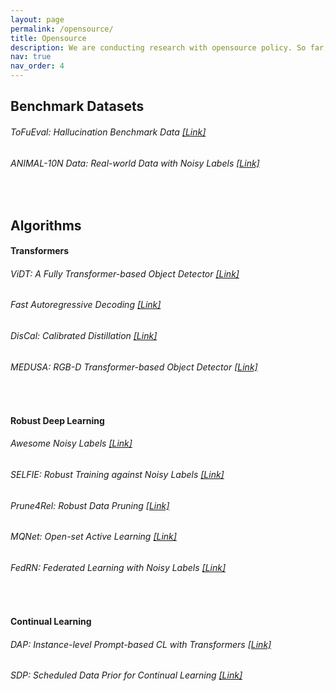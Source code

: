 ```yaml
---
layout: page
permalink: /opensource/
title: Opensource
description: We are conducting research with opensource policy. So far, we have engaged many opensource projects for datasets and algorithms. See the details below.
nav: true
nav_order: 4
---
```

## Benchmark Datasets

###### ToFuEval: Hallucination Benchmark Data [[Link]](https://github.com/amazon-science/tofueval)

###### ANIMAL-10N Data: Real-world Data with Noisy Labels [[Link]](https://dm.kaist.ac.kr/datasets/animal-10n/)
<br>

## Algorithms

#### Transformers

###### ViDT: A Fully Transformer-based Object Detector [[Link]](https://github.com/naver-ai/vidt)

###### Fast Autoregressive Decoding [[Link]](https://github.com/raymin0223/fast_robust_early_exit)

###### DisCal: Calibrated Distillation  [[Link]](https://github.com/amazon-science/discal)

###### MEDUSA: RGB-D Transformer-based Object Detector [[Link]](https://github.com/songhwanjun/MEDUSA)
<br>

#### Robust Deep Learning

###### Awesome Noisy Labels [[Link]](https://github.com/songhwanjun/Awesome-Noisy-Labels)

###### SELFIE: Robust Training against Noisy Labels [[Link]](https://github.com/kaist-dmlab/SELFIE)

###### Prune4Rel: Robust Data Pruning [[Link]](https://github.com/kaist-dmlab/Prune4Rel)

###### MQNet: Open-set Active Learning [[Link]](https://github.com/kaist-dmlab/MQNet)

###### FedRN: Federated Learning with Noisy Labels [[Link]](https://github.com/elvinkim/fedrn)
<br>

#### Continual Learning

###### DAP: Instance-level Prompt-based CL with Transformers [[Link]](https://github.com/naver-ai/dap-cl)

###### SDP: Scheduled Data Prior for Continual Learning [[Link]](https://github.com/yonseivnl/sdp)

